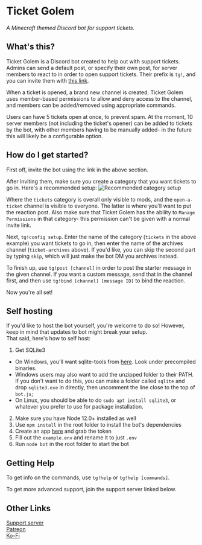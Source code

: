 # Ticket Golem
*A Minecraft themed Discord bot for support tickets.*

## What's this?
Ticket Golem is a Discord bot created to help out with support tickets. Admins can send a default post, or specify their own post, for server members to react to in order to open support tickets. Their prefix is `tg!`, and you can invite them with [this link](https://discordapp.com/api/oauth2/authorize?client_id=649629984930922506&permissions=60496&scope=bot).

When a ticket is opened, a brand new channel is created. Ticket Golem uses member-based permissions to allow and deny access to the channel, and members can be added/removed using appropriate commands.

Users can have 5 tickets open at once, to prevent spam. At the moment, 10 server members (not including the ticket's opener) can be added to tickets by the bot, with other members having to be manually added- in the future this will likely be a configurable option.

## How do I get started?
First off, invite the bot using the link in the above section.

After inviting them, make sure you create a category that you want tickets to go in. Here's a recommended setup:
![Recommended category setup](https://cdn.discordapp.com/attachments/613904722398674944/649676171067260928/unknown.png)

Where the `tickets` category is overall only visible to mods, and the `open-a-ticket` channel is visible to everyone. The latter is where you'll want to put the reaction post. Also make sure that Ticket Golem has the ability to `Manage Permissions` in that category- this permission can't be given with a normal invite link.

Next, `tg!config setup`. Enter the name of the category (`tickets` in the above example) you want tickets to go in, then enter the name of the archives channel (`ticket-archives` above). If you'd like, you can skip the second part by typing `skip`, which will just make the bot DM you archives instead.

To finish up, use `tg!post [channel]` in order to post the starter message in the given channel. If you want a custom message, send that in the channel first, and then use `tg!bind [channel] [message ID]` to bind the reaction.

Now you're all set!

## Self hosting
If you'd like to host the bot yourself, you're welcome to do so! However, keep in mind that updates to bot might break your setup.  
That said, here's how to self host:

1. Get SQLite3
  - On Windows, you'll want sqlite-tools from [here](https://www.sqlite.org/download.html). Look under precompiled binaries.
  - Windows users may also want to add the unzipped folder to their PATH. If you don't want to do this, you can make a folder called `sqlite` and drop `sqlite3.exe` in directly, then uncomment the line close to the top of `bot.js`;
  - On Linux, you should be able to do `sudo apt install sqlite3`, or whatever you prefer to use for package installation.
2. Make sure you have Node 12.0+ installed as well
2. Use `npm install` in the root folder to install the bot's dependencies
3. Create an app [here](https://discord.com/developers/applications) and grab the token
4. Fill out the `example.env` and rename it to just `.env`
5. Run `node bot` in the root folder to start the bot

## Getting Help
To get info on the commands, use `tg!help` or `tg!help [commands]`.

To get more advanced support, join the support server linked below.

## Other Links
[Support server](https://discord.gg/EvDmXGt)  
[Patreon](https://patreon.com/greysdawn)  
[Ko-Fi](https://ko-fi.com/greysdawn)